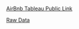 [AirBnb Tableau Public Link](https://public.tableau.com/app/profile/alokranjan.in/viz/AirBnBProject_16794896824020/Dashboard1)

[Raw Data](https://www.kaggle.com/datasets/alexanderfreberg/airbnb-listings-2016-dataset)